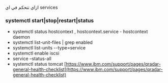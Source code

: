 ازاي تتحكم في اي services
### systemctl start|stop|restart|status <service name>

- systemctl status hostcontext , hostcontext.service - hostcontext daemon
- systemctl list-unit-files | grep enabled
- systemctl list-units --type=service
- systemctl enable iscsi
- service –status-all
- systemctl status tomcat
 [https://www.ibm.com/support/pages/qradar-general-health-checklist](https://www.ibm.com/support/pages/qradar-general-health-checklist)
